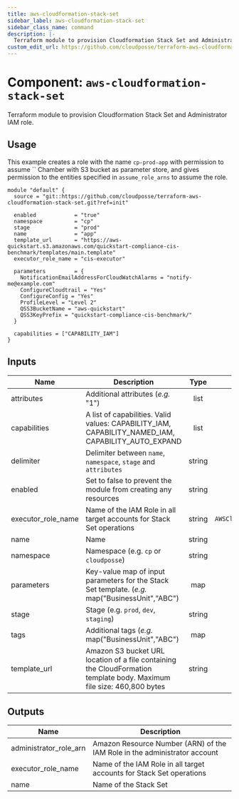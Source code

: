 ```yaml
---
title: aws-cloudformation-stack-set
sidebar_label: aws-cloudformation-stack-set
sidebar_class_name: command
description: |-
  Terraform module to provision Cloudformation Stack Set and Administrator IAM role.
custom_edit_url: https://github.com/cloudposse/terraform-aws-cloudformation-stack-set/edit/master/README.md
---
```


# Component: `aws-cloudformation-stack-set`
Terraform module to provision Cloudformation Stack Set and Administrator IAM role.






## Usage

This example creates a role with the name `cp-prod-app` with permission to assume `` Chamber with S3 bucket as parameter store,
and gives permission to the entities specified in `assume_role_arns` to assume the role.

```hcl
module "default" {
  source = "git::https://github.com/cloudposse/terraform-aws-cloudformation-stack-set.git?ref=init"

  enabled            = "true"
  namespace          = "cp"
  stage              = "prod"
  name               = "app"
  template_url       = "https://aws-quickstart.s3.amazonaws.com/quickstart-compliance-cis-benchmark/templates/main.template"
  executor_role_name = "cis-executor"

  parameters         = {
    NotificationEmailAddressForCloudWatchAlarms = "notify-me@example.com"
    ConfigureCloudtrail = "Yes"
    ConfigureConfig = "Yes"
    ProfileLevel = "Level 2"
    QSS3BucketName = "aws-quickstart"
    QSS3KeyPrefix = "quickstart-compliance-cis-benchmark/"
  }

  capabilities = ["CAPABILITY_IAM"]
}
```






## Inputs

| Name | Description | Type | Default | Required |
|------|-------------|:----:|:-----:|:-----:|
| attributes | Additional attributes (_e.g._ "1") | list | `<list>` | no |
| capabilities | A list of capabilities. Valid values: CAPABILITY_IAM, CAPABILITY_NAMED_IAM, CAPABILITY_AUTO_EXPAND | list | `<list>` | no |
| delimiter | Delimiter between `name`, `namespace`, `stage` and `attributes` | string | `-` | no |
| enabled | Set to false to prevent the module from creating any resources | string | `true` | no |
| executor_role_name | Name of the IAM Role in all target accounts for Stack Set operations | string | `AWSCloudFormationStackSetExecutionRole` | no |
| name | Name | string | `cis` | no |
| namespace | Namespace (e.g. `cp` or `cloudposse`) | string | - | yes |
| parameters | Key-value map of input parameters for the Stack Set template. (_e.g._ map("BusinessUnit","ABC") | map | `<map>` | no |
| stage | Stage (e.g. `prod`, `dev`, `staging`) | string | - | yes |
| tags | Additional tags (_e.g._ map("BusinessUnit","ABC") | map | `<map>` | no |
| template_url | Amazon S3 bucket URL location of a file containing the CloudFormation template body. Maximum file size: 460,800 bytes | string | - | yes |

## Outputs

| Name | Description |
|------|-------------|
| administrator_role_arn | Amazon Resource Number (ARN) of the IAM Role in the administrator account |
| executor_role_name | Name of the IAM Role in all target accounts for Stack Set operations |
| name | Name of the Stack Set |




